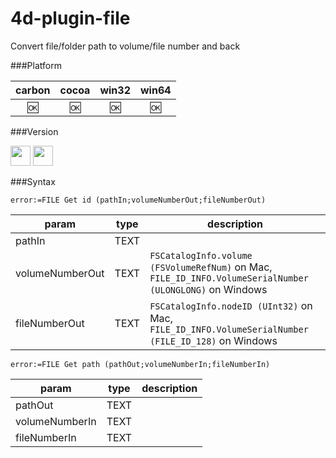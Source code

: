 # 4d-plugin-file
Convert file/folder path to volume/file number and back

###Platform

| carbon | cocoa | win32 | win64 |
|:------:|:-----:|:---------:|:---------:|
|🆗|🆗|🆗|🆗|

###Version

<img src="https://cloud.githubusercontent.com/assets/1725068/18940649/21945000-8645-11e6-86ed-4a0f800e5a73.png" width="32" height="32" /> <img src="https://cloud.githubusercontent.com/assets/1725068/18940648/2192ddba-8645-11e6-864d-6d5692d55717.png" width="32" height="32" />

###Syntax

```
error:=FILE Get id (pathIn;volumeNumberOut;fileNumberOut)
```

param|type|description
------------|------|----
pathIn|TEXT|
volumeNumberOut|TEXT|``FSCatalogInfo.volume (FSVolumeRefNum)`` on Mac, ``FILE_ID_INFO.VolumeSerialNumber (ULONGLONG)`` on Windows
fileNumberOut|TEXT|``FSCatalogInfo.nodeID (UInt32)`` on Mac, ``FILE_ID_INFO.VolumeSerialNumber (FILE_ID_128)`` on Windows 

```
error:=FILE Get path (pathOut;volumeNumberIn;fileNumberIn)
```

param|type|description
------------|------|----
pathOut|TEXT|
volumeNumberIn|TEXT|
fileNumberIn|TEXT|
